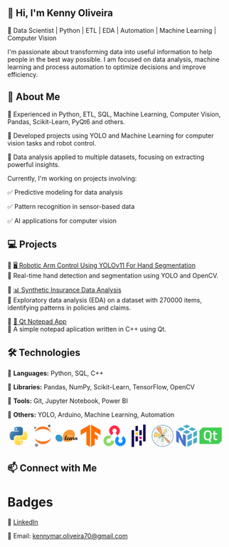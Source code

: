 ## 👋 Hi, I'm Kenny Oliveira

🎯 Data Scientist | Python | ETL | EDA | Automation | Machine Learning | Computer Vision  

I'm passionate about transforming data into useful information to help people in the best way possible. I am focused on data analysis, machine learning and process automation to optimize decisions and improve efficiency.

## 🚀 About Me  

🔹 Experienced in Python, ETL, SQL, Machine Learning, Computer Vision, Pandas, Scikit-Learn, PyQt6 and others.  

🔹 Developed projects using YOLO and Machine Learning for computer vision tasks and robot control.

🔹 Data analysis applied to multiple datasets, focusing on extracting powerful insights.  

Currently, I'm working on projects involving:

✅ Predictive modeling for data analysis

✅ Pattern recognition in sensor-based data

✅ AI applications for computer vision 

## 💻 Projects  

🔹 [🖥️ Robotic Arm Control Using YOLOv11 For Hand Segmentation](https://github.com/your-username/yolo-hand-segmentation)  
📌 Real-time hand detection and segmentation using YOLO and OpenCV.

🔹 [📊 Synthetic Insurance Data Analysis](https://github.com/KennymarOliveira/synthetic_insurance_data_eda)  
📌 Exploratory data analysis (EDA) on a dataset with 270000 items, identifying patterns in policies and claims.  

🔹 [📝 Qt Notepad App](https://github.com/KennymarOliveira/notepadd)  
📌 A simple notepad aplication written in C++ using Qt.

<!--🔹 [🌡️ Smart Temperature Control](https://github.com/your-username/smart-temperature-control)  
📌 Automated temperature control system based on DHT11 and PIR sensors.  
-->

## 🛠️ Technologies  

📌 **Languages:** Python, SQL, C++

📌 **Libraries:** Pandas, NumPy, Scikit-Learn, TensorFlow, OpenCV

📌 **Tools:** Git, Jupyter Notebook, Power BI

📌 **Others:** YOLO, Arduino, Machine Learning, Automation

<div id = "technologies-icons">
  <img src = "https://github.com/devicons/devicon/blob/master/icons/python/python-original.svg" title = "Python" alt = "Python" width = "50" height = "50">
  <img src = "https://github.com/devicons/devicon/blob/master/icons/jupyter/jupyter-original.svg" title = "Jupyter" alt = "Jupyter" width = "50" height = "50">
  <img src = "https://github.com/devicons/devicon/blob/master/icons/scikitlearn/scikitlearn-original.svg" title = "Scikit Learn" alt = "Scikit Learn" width = "50" height = "50">
  <img src = "https://github.com/devicons/devicon/blob/master/icons/tensorflow/tensorflow-original.svg" title = "Tensorflow" alt = "Tensorflow" width = "50" height = "50">
  <img src = "https://github.com/devicons/devicon/blob/master/icons/opencv/opencv-original.svg" title = "OpenCV" alt = "OpenCV" width = "50" height = "50">
  <img src = "https://github.com/devicons/devicon/blob/master/icons/pandas/pandas-original.svg" title = "Pandas" alt = "Pandas" width = "50" height = "50">
  <img src = "https://github.com/devicons/devicon/blob/master/icons/matplotlib/matplotlib-original.svg" title = "Matplotlib" alt = "Matplotlib" width = "50" height = "50">
  <img src = "https://github.com/devicons/devicon/blob/master/icons/numpy/numpy-original.svg" title = "Numpy" alt = "Numpy" width = "50" height = "50">
  <img src = "https://github.com/devicons/devicon/blob/master/icons/qt/qt-original.svg" title = "PyQt6" alt = "PyQt6" width = "50" height = "50">
</div>

## 📫 Connect with Me

<div id = "badges">
  <h1>Badges</h1>  
</div>

🔗 [LinkedIn](https://www.linkedin.com/in/kennymar-oliveira-864499222/)  

📧 Email: kennymar.oliveira70@gmail.com 

<!--🌐 Portfolio: [your-username.github.io](https://your-username.github.io/)-->


